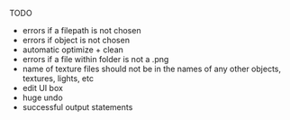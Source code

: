 TODO

- errors if a filepath is not chosen
- errors if object is not chosen 
- automatic optimize + clean 
- errors if a file within folder is not a .png
- name of texture files should not be in the names of any other objects, textures, lights, etc
- edit UI box
- huge undo 
- successful output statements